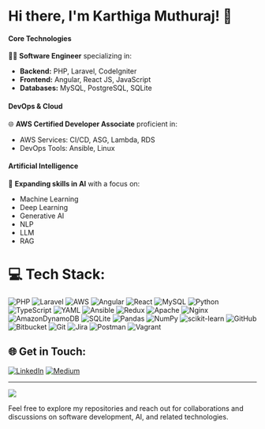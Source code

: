 
# Hi there, I'm Karthiga Muthuraj! 👋

#### **Core Technologies**
👨‍💻 **Software Engineer**  specializing in:
- **Backend:** PHP, Laravel, CodeIgniter
- **Frontend:** Angular, React JS, JavaScript
- **Databases:** MySQL, PostgreSQL, SQLite

#### **DevOps & Cloud**
🌐 **AWS Certified Developer Associate** proficient in:
- AWS Services: CI/CD, ASG, Lambda, RDS
- DevOps Tools: Ansible, Linux

#### **Artificial Intelligence**
🧠 **Expanding skills in AI** with a focus on:
- Machine Learning
- Deep Learning
- Generative AI
- NLP
- LLM
- RAG


# 💻 Tech Stack:
![PHP](https://img.shields.io/badge/php-%23777BB4.svg?style=flat&logo=php&logoColor=white) ![Laravel](https://img.shields.io/badge/laravel-%23FF2D20.svg?style=flat&logo=laravel&logoColor=white) ![AWS](https://img.shields.io/badge/AWS-%23FF9900.svg?style=flat&logo=amazon-aws&logoColor=white) ![Angular](https://img.shields.io/badge/angular-%23DD0031.svg?style=flat&logo=angular&logoColor=white) ![React](https://img.shields.io/badge/react-%2320232a.svg?style=flat&logo=react&logoColor=%2361DAFB) ![MySQL](https://img.shields.io/badge/mysql-4479A1.svg?style=flat&logo=mysql&logoColor=white) ![Python](https://img.shields.io/badge/python-3670A0?style=flat&logo=python&logoColor=ffdd54) ![TypeScript](https://img.shields.io/badge/typescript-%23007ACC.svg?style=flat&logo=typescript&logoColor=white) ![YAML](https://img.shields.io/badge/yaml-%23ffffff.svg?style=flat&logo=yaml&logoColor=151515) ![Ansible](https://img.shields.io/badge/ansible-%231A1918.svg?style=flat&logo=ansible&logoColor=white) ![Redux](https://img.shields.io/badge/redux-%23593d88.svg?style=flat&logo=redux&logoColor=white) ![Apache](https://img.shields.io/badge/apache-%23D42029.svg?style=flat&logo=apache&logoColor=white) ![Nginx](https://img.shields.io/badge/nginx-%23009639.svg?style=flat&logo=nginx&logoColor=white) ![AmazonDynamoDB](https://img.shields.io/badge/Amazon%20DynamoDB-4053D6?style=flat&logo=Amazon%20DynamoDB&logoColor=white) ![SQLite](https://img.shields.io/badge/sqlite-%2307405e.svg?style=flat&logo=sqlite&logoColor=white) ![Pandas](https://img.shields.io/badge/pandas-%23150458.svg?style=flat&logo=pandas&logoColor=white) ![NumPy](https://img.shields.io/badge/numpy-%23013243.svg?style=flat&logo=numpy&logoColor=white) ![scikit-learn](https://img.shields.io/badge/scikit--learn-%23F7931E.svg?style=flat&logo=scikit-learn&logoColor=white) ![GitHub](https://img.shields.io/badge/github-%23121011.svg?style=flat&logo=github&logoColor=white) ![Bitbucket](https://img.shields.io/badge/bitbucket-%230047B3.svg?style=flat&logo=bitbucket&logoColor=white) ![Git](https://img.shields.io/badge/git-%23F05033.svg?style=flat&logo=git&logoColor=white) ![Jira](https://img.shields.io/badge/jira-%230A0FFF.svg?style=flat&logo=jira&logoColor=white) ![Postman](https://img.shields.io/badge/Postman-FF6C37?style=flat&logo=postman&logoColor=white) ![Vagrant](https://img.shields.io/badge/vagrant-%231563FF.svg?style=flat&logo=vagrant&logoColor=white)

## 🌐 Get in Touch:
[![LinkedIn](https://img.shields.io/badge/LinkedIn-%230077B5.svg?logo=linkedin&logoColor=white)](https://linkedin.com/in/karthiyayinimuthuraj) [![Medium](https://img.shields.io/badge/Medium-12100E?logo=medium&logoColor=white)](https://medium.com/@@karthiyayini.muthuraj) 

---
[![](https://visitcount.itsvg.in/api?id=karthigamuthuraj&icon=5&color=12)](https://visitcount.itsvg.in)

Feel free to explore my repositories and reach out for collaborations and discussions on software development, AI, and related technologies.





